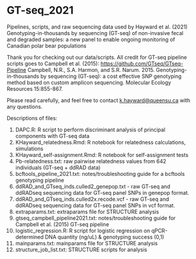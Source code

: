 # GT-seq_2021
Pipelines, scripts, and raw sequencing data used by Hayward et al. (2021) 
Genotyping-in-thousands by sequencing (GT-seq) of non-invasive fecal and degraded samples:  a new panel to enable ongoing monitoring of Canadian polar bear populations

Thank you for checking out our data/scripts. 
All credit for GT-seq pipeline scripts goes to Campbell et al. (2015): https://github.com/GTseq/GTseq-Pipeline
Campbell, N.R., S.A. Harmon, and S.R. Narum. 2015. Genotyping-in-thousands by sequencing (GT-seq): a cost effective SNP genotyping method based on custom amplicon sequencing. Molecular Ecology Resources 15:855-867.

Please read carefully, and feel free to contact k.hayward@queensu.ca with any questions. 

Descriptions of files:
1. DAPC.R: R script to perform discriminant analysis of principal components with GT-seq data
2. KHayward_relatedness.Rmd: R notebook for relatedness calculations, simulations
3. KHayward_self-assignment.Rmd: R notebook for self-assignment tests
4. Pb-relatedness.txt: raw pairwise relatedness values from 642 individuals (GT-seq + ddRAD data) 
5. bcftools_pipeline_2021.txt: notes/troubleshooting guide for a bcftools genotyping pipeline
6. ddRAD_and_GTseq_inds.culled2_genepop.txt - raw GT-seq and ddRADseq sequencing data for GT-seq panel SNPs in genepop format. 
7. ddRAD_and_GTseq_inds.culled2x.recode.vcf - raw GT-seq and ddRADseq sequencing data for GT-seq panel SNPs in vcf format. 
8. extraparams.txt: extraparams file for STRUCTURE analysis
9. gtseq_campbell_pipeline2021.txt: notes/troubleshooting guide for Campbell et al. (2015) GT-seq pipeline 
10. logistic_regression.R: R script for logistic regression on qPCR-determined DNA quantity (ng/uL) & genotyping success (0,1)
11. mainparams.txt: mainparams file for STRUCTURE analysis
12. structure_job_list.txt: STRUCTURE scripts for analysis 
